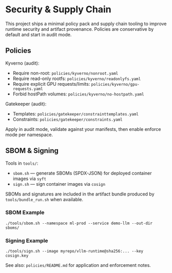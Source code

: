 # Security & Supply Chain

This project ships a minimal policy pack and supply chain tooling to improve runtime security and artifact provenance. Policies are conservative by default and start in audit mode.

## Policies

Kyverno (audit):
- Require non-root: `policies/kyverno/nonroot.yaml`
- Require read-only rootfs: `policies/kyverno/readonlyfs.yaml`
- Require explicit GPU requests/limits: `policies/kyverno/gpu-requests.yaml`
- Forbid hostPath volumes: `policies/kyverno/no-hostpath.yaml`

Gatekeeper (audit):
- Templates: `policies/gatekeeper/constrainttemplates.yaml`
- Constraints: `policies/gatekeeper/constraints.yaml`

Apply in audit mode, validate against your manifests, then enable enforce mode per namespace.

## SBOM & Signing

Tools in `tools/`:
- `sbom.sh` — generate SBOMs (SPDX-JSON) for deployed container images via `syft`
- `sign.sh` — sign container images via `cosign`

SBOMs and signatures are included in the artifact bundle produced by `tools/bundle_run.sh` when available.

### SBOM Example

```
./tools/sbom.sh --namespace ml-prod --service demo-llm --out-dir sboms/
```

### Signing Example

```
./tools/sign.sh --image myrepo/vllm-runtime@sha256:... --key cosign.key
```

See also: `policies/README.md` for application and enforcement notes.
